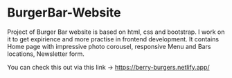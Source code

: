 # BurgerBar-Website
Project of Burger Bar website is based on html, css and bootstrap. I work on it to get expirience and more practise in frontend development.
It contains Home page with impressive photo corousel, responsive Menu and Bars locations, Newsletter form.

You can check this out via this link -> https://berry-burgers.netlify.app/
